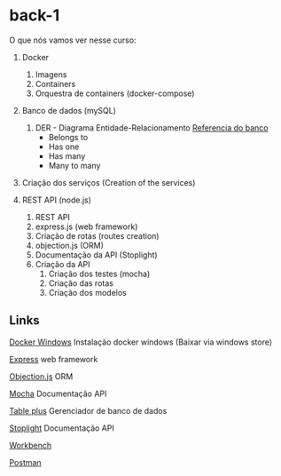 # back-1

O que nós vamos ver nesse curso:

1. Docker

   1. Imagens
   1. Containers
   1. Orquestra de containers (docker-compose)

1. Banco de dados (mySQL)

   1. DER - Diagrama Entidade-Relacionamento
      [Referencia do banco](https://docs.google.com/spreadsheets/d/1oJnHpOxorjzhzeLI-ZzpYWDiMFlo2jCnPIpRiTWm8fU/edit#gid=1414772217)
      - Belongs to
      - Has one
      - Has many
      - Many to many

1. Criação dos serviços (Creation of the services)

1. REST API (node.js)
   1. REST API
   1. express.js (web framework)
   1. Criação de rotas (routes creation)
   1. objection.js (ORM)
   1. Documentação da API (Stoplight)
   1. Criação da API
      1. Criação dos testes (mocha)
      1. Criação das rotas
      1. Criação dos modelos

## Links

[Docker Windows](https://docs.docker.com/docker-for-windows/install/) Instalação docker windows (Baixar via windows store)

[Express](https://expressjs.com/) web framework

[Objection.js](https://vincit.github.io/objection.js/) ORM

[Mocha](https://mochajs.org/) Documentação API

[Table plus](https://tableplus.com/) Gerenciador de banco de dados

[Stoplight](https://stoplight.io/) Documentação API

[Workbench](https://dev.mysql.com/downloads/workbench/)

[Postman](https://postman.com)
